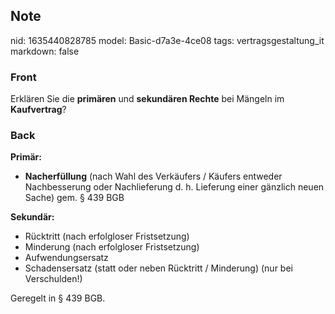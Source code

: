 ## Note
nid: 1635440828785
model: Basic-d7a3e-4ce08
tags: vertragsgestaltung_it
markdown: false

### Front
Erklären Sie die <b>primären</b> und <b>sekundären Rechte</b> bei
Mängeln im <b>Kaufvertrag</b>?

### Back
<div>
  <strong>Primär:</strong>
</div>
<ul>
  <li><b>Nacherfüllung</b> (nach Wahl des Verkäufers / Käufers
  entweder Nachbesserung oder Nachlieferung d. h. Lieferung einer
  gänzlich neuen Sache) gem. § 439 BGB
</ul>
<div>
  <strong>Sekundär:</strong>
</div>
<ul>
  <li>Rücktritt (nach erfolgloser Fristsetzung)
  <li>Minderung (nach erfolgloser Fristsetzung)
  <li>Aufwendungsersatz
  <li>Schadensersatz (statt oder neben Rücktritt / Minderung) (nur
  bei Verschulden!)
</ul>Geregelt in § 439 BGB.
